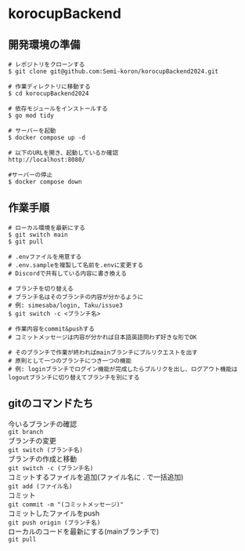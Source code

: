 # korocupBackend  
## 開発環境の準備
```
# レポジトリをクローンする
$ git clone git@github.com:Semi-koron/korocupBackend2024.git

# 作業ディレクトリに移動する
$ cd korocupBackend2024

# 依存モジュールをインストールする
$ go mod tidy

# サーバーを起動
$ docker compose up -d

# 以下のURLを開き、起動しているか確認
http://localhost:8080/

#サーバーの停止
$ docker compose down
```

## 作業手順
```
# ローカル環境を最新にする
$ git switch main
$ git pull

# .envファイルを用意する
# .env.sampleを複製して名前を.envに変更する
# Discordで共有している内容に書き換える

# ブランチを切り替える
# ブランチ名はそのブランチの内容が分かるように
# 例: simesaba/login, Taku/issue3
$ git switch -c <ブランチ名>

# 作業内容をcommit&pushする
# コミットメッセージは内容が分かれば日本語英語問わず好きな形でOK

# そのブランチで作業が終わればmainブランチにプルリクエストを出す
# 原則として一つのブランチにつき一つの機能
# 例: loginブランチでログイン機能が完成したらプルリクを出し、ログアウト機能はlogoutブランチに切り替えてブランチを別にする
```

## gitのコマンドたち  
今いるブランチの確認  
`git branch`  
ブランチの変更  
`git switch (ブランチ名)`  
ブランチの作成と移動  
`git switch -c (ブランチ名)`  
コミットするファイルを追加(ファイル名に . で一括追加)  
`git add (ファイル名)`  
コミット  
`git commit -m "(コミットメッセージ)"`  
コミットしたファイルをpush  
`git push origin (ブランチ名)`  
ローカルのコードを最新にする(mainブランチで)  
`git pull`  